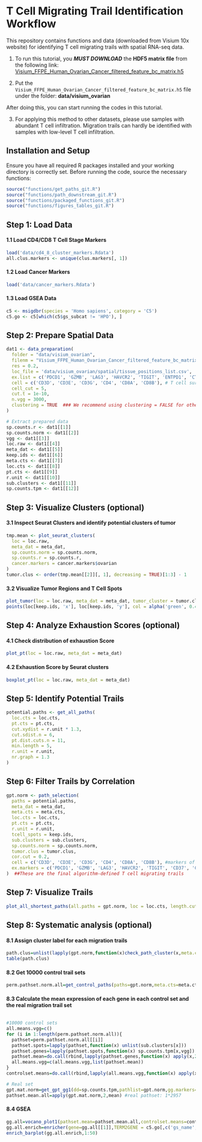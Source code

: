 # T Cell Migrating Trail Identification Workflow

This repository contains functions and data (downloaded from Visium 10x website) for identifying T cell migrating trails with spatial RNA-seq data.

1. To run this tutorial, you **_MUST DOWNLOAD_** the **HDF5 matrix file** from the following link:
   [Visium_FFPE_Human_Ovarian_Cancer_filtered_feature_bc_matrix.h5](https://cf.10xgenomics.com/samples/spatial-exp/1.3.0/Visium_FFPE_Human_Ovarian_Cancer/Visium_FFPE_Human_Ovarian_Cancer_filtered_feature_bc_matrix.h5)

2. Put the `Visium_FFPE_Human_Ovarian_Cancer_filtered_feature_bc_matrix.h5` file under the folder: **data/visium_ovarian**

After doing this, you can start running the codes in this tutorial.

3. For applying this method to other datasets, please use samples with abundant T cell infiltration. Migration trails can hardly be identified with samples with low-level T cell infiltration.



## Installation and Setup

Ensure you have all required R packages installed and your working directory is correctly set. Before running the code, source the necessary functions:
```r
source("functions/get_paths_git.R")
source("functions/path_downstream_git.R")
source("functions/packaged_functions_git.R")
source("functions/figures_tables_git.R")
```

## Step 1: Load Data

#### 1.1 Load CD4/CD8 T Cell Stage Markers
```r
load('data/cd4_8_cluster_markers.Rdata')
all.clus.markers <- unique(clus.markers[, 1])
```

#### 1.2 Load Cancer Markers
```r
load('data/cancer_markers.Rdata')
```

#### 1.3 Load GSEA Data
```r
c5 <- msigdbr(species = 'Homo sapiens', category = 'C5')
c5.go <- c5[which(c5$gs_subcat != 'HPO'), ]
```

## Step 2: Prepare Spatial Data

```r
dat1 <- data_preparation(
  folder = "data/visium_ovarian",  
  filenm = "Visium_FFPE_Human_Ovarian_Cancer_filtered_feature_bc_matrix.h5", 
  res = 0.2,
  loc_file = 'data/visium_ovarian/spatial/tissue_positions_list.csv',
  ex.list = c('PDCD1', 'GZMB', 'LAG3', 'HAVCR2', 'TIGIT', 'ENTPD1', 'CTLA4','TOX'), #markers of T cell exhaustion, check if you have these in your dataset
  cell = c('CD3D', 'CD3E', 'CD3G', 'CD4', 'CD8A', 'CD8B'), # T cell surface markers, check if you have these in your data set
  cell_cut = 5,
  cut.t = 1e-10,
  n.vgg = 3000,
  clustering = TRUE  ### We recommend using clustering = FALSE for other datasets
)

# Extract prepared data
sp.counts.r <- dat1[[1]]
sp.counts.norm <- dat1[[2]]
vgg <- dat1[[3]]
loc.raw <- dat1[[4]]
meta_dat <- dat1[[5]]
keep.ids <- dat1[[6]]
meta.cts <- dat1[[7]]
loc.cts <- dat1[[8]]
pt.cts <- dat1[[9]]
r.unit <- dat1[[10]]
sub.clusters <- dat1[[11]]
sp.counts.tpm <- dat1[[12]]
```

## Step 3: Visualize Clusters (optional)

#### 3.1 Inspect Seurat Clusters and identify potential clusters of tumor

```r
tmp.mean <- plot_seurat_clusters(
  loc = loc.raw,
  meta_dat = meta_dat,
  sp.counts.norm = sp.counts.norm,
  sp.counts.r = sp.counts.r,
  cancer.markers = cancer.markers$ovarian
)
tumor.clus <- order(tmp.mean[[2]][, 1], decreasing = TRUE)[1:3] - 1
```

#### 3.2 Visualize Tumor Regions and T Cell Spots

```r
plot_tumor(loc = loc.raw, meta_dat = meta_dat, tumor_cluster = tumor.clus)
points(loc[keep.ids, 'x'], loc[keep.ids, 'y'], col = alpha('green', 0.4), pch = 19, cex = 0.5)
```

## Step 4: Analyze Exhaustion Scores (optional)

#### 4.1 Check distribution of exhaustion Score
```r
plot_pt(loc = loc.raw, meta_dat = meta_dat)
```

#### 4.2 Exhaustion Score by Seurat clusters
```r
boxplot_pt(loc = loc.raw, meta_dat = meta_dat)
```

## Step 5: Identify Potential Trails

```r
potential.paths <- get_all_paths(
  loc.cts = loc.cts,
  pt.cts = pt.cts,
  cut.xydist = r.unit * 1.3,
  cut.sdist.n = 6,
  pt.dist.cuts.n = 11,
  min.length = 5,
  r.unit = r.unit,
  nr.graph = 1.3
)
```

## Step 6: Filter Trails by Correlation

```r
gpt.norm <- path_selection(
  paths = potential.paths,
  meta_dat = meta_dat,
  meta.cts = meta.cts,
  loc.cts = loc.cts,
  pt.cts = pt.cts,
  r.unit = r.unit,
  tcell_spots = keep.ids,
  sub.clusters = sub.clusters,
  sp.counts.norm = sp.counts.norm,
  tumor.clus = tumor.clus,
  cor.cut = 0.2,
  cell = c('CD3D', 'CD3E', 'CD3G', 'CD4', 'CD8A', 'CD8B'), #markers of T cell exhaustion, check if you have these in your dataset
  ex.markers = c('PDCD1', 'GZMB', 'LAG3', 'HAVCR2', 'TIGIT', 'CD37', 'CTLA4') # T cell surface markers, check if you have these in your data set
)  ##These are the final algorithm-defined T cell migrating trails
```

## Step 7: Visualize Trails
```r
plot_all_shortest_paths(all.paths = gpt.norm, loc = loc.cts, length.cut = 5)
```

## Step 8: Systematic analysis (optional)

#### 8.1 Assign cluster label for each migration trails
```r
path.clus=unlist(lapply(gpt.norm,function(x)check_path_cluster(x,meta.cts=meta.cts)))
table(path.clus)
```

#### 8.2 Get 10000 control trail sets
```r
perm.pathset.norm.all=get_control_paths(paths=gpt.norm,meta.cts=meta.cts,nr=1.3,s.range1=7*r.unit,s.range2=3*r.unit,n.paths=90000,loc.cts=loc.cts,r.unit=r.unit,n.set=10000)
```

#### 8.3 Calculate the mean expression of each gene in each control set and the real migration trail set
```r

#10000 control sets
all.means.vgg=c()
for (i in 1:length(perm.pathset.norm.all)){
  pathset=perm.pathset.norm.all[[i]]
  pathset.spots=lapply(pathset,function(x) unlist(sub.clusters[x]))
  pathset.genes=lapply(pathset.spots,function(x) sp.counts.tpm[x,vgg])
  pathset.mean=do.call(rbind,lapply(pathset.genes,function(x) apply(x,2,mean)))
  all.means.vgg=c(all.means.vgg,list(pathset.mean))
}
controlset.means=do.call(rbind,lapply(all.means.vgg,function(x) apply(x, 2, mean))) #10000 control sets: 10000*2957

# Real set
gpt.mat.norm=get_gpt_gg1(dd=sp.counts.tpm,pathlist=gpt.norm,gg.markers=vgg) 
pathset.mean.all=apply(gpt.mat.norm,2,mean) #real pathset: 1*2957
```


#### 8.4 GSEA
```r
gg.all=vocano_plot1(pathset.mean=pathset.mean.all,controlset.means=controlset.means,plot=TRUE)
gg.all.enrich=enricher(gene=gg.all[[1]],TERM2GENE = c5.go[,c('gs_name','gene_symbol')])
enrich_barplot(gg.all.enrich,1:50)
```



